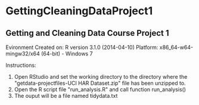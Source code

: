 GettingCleaningDataProject1
===========================

Getting and Cleaning Data Course Project 1
------------------------------------------

Evironment Created on:
R version 3.1.0 (2014-04-10)
Platform: x86_64-w64-mingw32/x64 (64-bit) - Windows 7

Instructions:

1. Open RStudio and set the working directory to the directory where the "getdata-projectfiles-UCI HAR Dataset.zip" file has been unzipped to.
2. Open the R script file "run_analysis.R" and call function run_analysis()
3. The ouput will be a file named tidydata.txt
